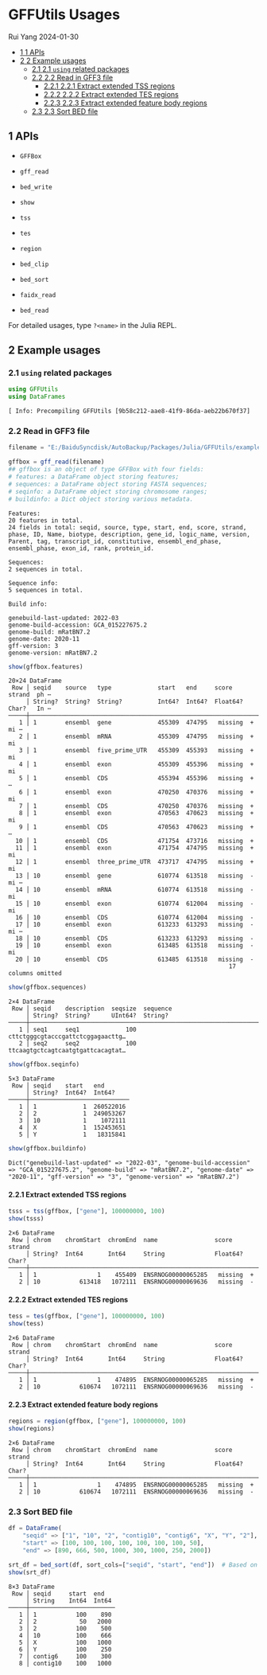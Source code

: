 # GFFUtils Usages
Rui Yang
2024-01-30

- [<span class="toc-section-number">1</span>
  <span class="header-section-number">1</span> APIs](#apis)
- [<span class="toc-section-number">2</span>
  <span class="header-section-number">2</span> Example
  usages](#example-usages)
  - [<span class="toc-section-number">2.1</span>
    <span class="header-section-number">2.1</span> `using` related
    packages](#using-related-packages)
  - [<span class="toc-section-number">2.2</span>
    <span class="header-section-number">2.2</span> Read in GFF3
    file](#read-in-gff3-file)
    - [<span class="toc-section-number">2.2.1</span>
      <span class="header-section-number">2.2.1</span> Extract extended
      TSS regions](#extract-extended-tss-regions)
    - [<span class="toc-section-number">2.2.2</span>
      <span class="header-section-number">2.2.2</span> Extract extended
      TES regions](#extract-extended-tes-regions)
    - [<span class="toc-section-number">2.2.3</span>
      <span class="header-section-number">2.2.3</span> Extract extended
      feature body regions](#extract-extended-feature-body-regions)
  - [<span class="toc-section-number">2.3</span>
    <span class="header-section-number">2.3</span> Sort BED
    file](#sort-bed-file)

## <span class="header-section-number">1</span> APIs

- `GFFBox`

- `gff_read`

- `bed_write`

- `show`

- `tss`

- `tes`

- `region`

- `bed_clip`

- `bed_sort`

- `faidx_read`

- `bed_read`

For detailed usages, type `?<name>` in the Julia REPL.

## <span class="header-section-number">2</span> Example usages

### <span class="header-section-number">2.1</span> `using` related packages

``` julia
using GFFUtils
using DataFrames
```

    [ Info: Precompiling GFFUtils [9b58c212-aae8-41f9-86da-aeb22b670f37]

### <span class="header-section-number">2.2</span> Read in GFF3 file

``` julia
filename = "E:/BaiduSyncdisk/AutoBackup/Packages/Julia/GFFUtils/exampledata/example.gff3"

gffbox = gff_read(filename)
## gffbox is an object of type GFFBox with four fields:
# features: a DataFrame object storing features;
# sequences: a DataFrame object storing FASTA sequences;
# seqinfo: a DataFrame object storing chromosome ranges;
# buildinfo: a Dict object storing various metadata.
```

    Features: 
    20 features in total.
    24 fields in total: seqid, source, type, start, end, score, strand, phase, ID, Name, biotype, description, gene_id, logic_name, version, Parent, tag, transcript_id, constitutive, ensembl_end_phase, ensembl_phase, exon_id, rank, protein_id.

    Sequences: 
    2 sequences in total.

    Sequence info: 
    5 sequences in total.

    Build info: 

    genebuild-last-updated: 2022-03
    genome-build-accession: GCA_015227675.2
    genome-build: mRatBN7.2
    genome-date: 2020-11
    gff-version: 3
    genome-version: mRatBN7.2

``` julia
show(gffbox.features)
```

    20×24 DataFrame
     Row │ seqid    source   type             start   end     score     strand  ph ⋯
         │ String?  String?  String?          Int64?  Int64?  Float64?  Char?   In ⋯
    ─────┼──────────────────────────────────────────────────────────────────────────
       1 │ 1        ensembl  gene             455309  474795   missing  +       mi ⋯
       2 │ 1        ensembl  mRNA             455309  474795   missing  +       mi
       3 │ 1        ensembl  five_prime_UTR   455309  455393   missing  +       mi
       4 │ 1        ensembl  exon             455309  455396   missing  +       mi
       5 │ 1        ensembl  CDS              455394  455396   missing  +          ⋯
       6 │ 1        ensembl  exon             470250  470376   missing  +       mi
       7 │ 1        ensembl  CDS              470250  470376   missing  +
       8 │ 1        ensembl  exon             470563  470623   missing  +       mi
       9 │ 1        ensembl  CDS              470563  470623   missing  +          ⋯
      10 │ 1        ensembl  CDS              471754  473716   missing  +
      11 │ 1        ensembl  exon             471754  474795   missing  +       mi
      12 │ 1        ensembl  three_prime_UTR  473717  474795   missing  +       mi
      13 │ 10       ensembl  gene             610774  613518   missing  -       mi ⋯
      14 │ 10       ensembl  mRNA             610774  613518   missing  -       mi
      15 │ 10       ensembl  exon             610774  612004   missing  -       mi
      16 │ 10       ensembl  CDS              610774  612004   missing  -
      17 │ 10       ensembl  exon             613233  613293   missing  -       mi ⋯
      18 │ 10       ensembl  CDS              613233  613293   missing  -
      19 │ 10       ensembl  exon             613485  613518   missing  -       mi
      20 │ 10       ensembl  CDS              613485  613518   missing  -
                                                                  17 columns omitted

``` julia
show(gffbox.sequences)
```

    2×4 DataFrame
     Row │ seqid    description  seqsize  sequence                          
         │ String?  String?      UInt64?  String?                           
    ─────┼──────────────────────────────────────────────────────────────────
       1 │ seq1     seq1             100  cttctgggcgtacccgattctcggagaacttg…
       2 │ seq2     seq2             100  ttcaagtgctcagtcaatgtgattcacagtat…

``` julia
show(gffbox.seqinfo)
```

    5×3 DataFrame
     Row │ seqid    start   end       
         │ String?  Int64?  Int64?    
    ─────┼────────────────────────────
       1 │ 1             1  260522016
       2 │ 2             1  249053267
       3 │ 10            1    1072111
       4 │ X             1  152453651
       5 │ Y             1   18315841

``` julia
show(gffbox.buildinfo)
```

    Dict("genebuild-last-updated" => "2022-03", "genome-build-accession" => "GCA_015227675.2", "genome-build" => "mRatBN7.2", "genome-date" => "2020-11", "gff-version" => "3", "genome-version" => "mRatBN7.2")

#### <span class="header-section-number">2.2.1</span> Extract extended TSS regions

``` julia
tsss = tss(gffbox, ["gene"], 100000000, 100)
show(tsss)
```

    2×6 DataFrame
     Row │ chrom    chromStart  chromEnd  name                score     strand 
         │ String?  Int64       Int64     String              Float64?  Char?  
    ─────┼─────────────────────────────────────────────────────────────────────
       1 │ 1                 1    455409  ENSRNOG00000065285   missing  +
       2 │ 10           613418   1072111  ENSRNOG00000069636   missing  -

#### <span class="header-section-number">2.2.2</span> Extract extended TES regions

``` julia
tess = tes(gffbox, ["gene"], 100000000, 100)
show(tess)
```

    2×6 DataFrame
     Row │ chrom    chromStart  chromEnd  name                score     strand 
         │ String?  Int64       Int64     String              Float64?  Char?  
    ─────┼─────────────────────────────────────────────────────────────────────
       1 │ 1                 1    474895  ENSRNOG00000065285   missing  +
       2 │ 10           610674   1072111  ENSRNOG00000069636   missing  -

#### <span class="header-section-number">2.2.3</span> Extract extended feature body regions

``` julia
regions = region(gffbox, ["gene"], 100000000, 100)
show(regions)
```

    2×6 DataFrame
     Row │ chrom    chromStart  chromEnd  name                score     strand 
         │ String?  Int64       Int64     String              Float64?  Char?  
    ─────┼─────────────────────────────────────────────────────────────────────
       1 │ 1                 1    474895  ENSRNOG00000065285   missing  +
       2 │ 10           610674   1072111  ENSRNOG00000069636   missing  -

### <span class="header-section-number">2.3</span> Sort BED file

``` julia
df = DataFrame(
    "seqid" => ["1", "10", "2", "contig10", "contig6", "X", "Y", "2"],
    "start" => [100, 100, 100, 100, 100, 100, 100, 50],
    "end" => [890, 666, 500, 1000, 300, 1000, 250, 2000])

srt_df = bed_sort(df, sort_cols=["seqid", "start", "end"])  # Based on the first three columns in a BED file
show(srt_df)
```

    8×3 DataFrame
     Row │ seqid     start  end   
         │ String    Int64  Int64 
    ─────┼────────────────────────
       1 │ 1           100    890
       2 │ 2            50   2000
       3 │ 2           100    500
       4 │ 10          100    666
       5 │ X           100   1000
       6 │ Y           100    250
       7 │ contig6     100    300
       8 │ contig10    100   1000
